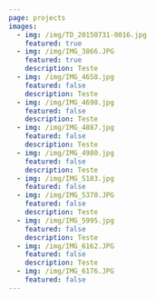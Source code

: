 ```yaml
---
page: projects
images:
  - img: /img/TD_20150731-0016.jpg
    featured: true
  - img: /img/IMG_3866.JPG
    featured: true
    description: Teste
  - img: /img/IMG_4658.jpg
    featured: false
    description: Teste
  - img: /img/IMG_4698.jpg
    featured: false
    description: Teste
  - img: /img/IMG_4887.jpg
    featured: false
    description: Teste
  - img: /img/IMG_4980.jpg
    featured: false
    description: Teste
  - img: /img/IMG_5183.jpg
    featured: false
  - img: /img/IMG_5370.JPG
    featured: false
    description: Teste
  - img: /img/IMG_5995.jpg
    featured: false
    description: Teste
  - img: /img/IMG_6162.JPG
    featured: false
    description: Teste
  - img: /img/IMG_6176.JPG
    featured: false
---
```

